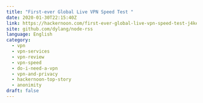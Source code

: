 ```yaml
---
title: "First-ever Global Live VPN Speed Test "
date: 2020-01-30T22:15:40Z
link: https://hackernoon.com/first-ever-global-live-vpn-speed-test-j4ke334l?source=rss&utm_medium=RSS&utm_source=news.12bit.vn
site: github.com/dylang/node-rss
language: English
category:
  - vpn
  - vpn-services
  - vpn-review
  - vpn-speed
  - do-i-need-a-vpn
  - vpn-and-privacy
  - hackernoon-top-story
  - anonimity
draft: false
---
```

